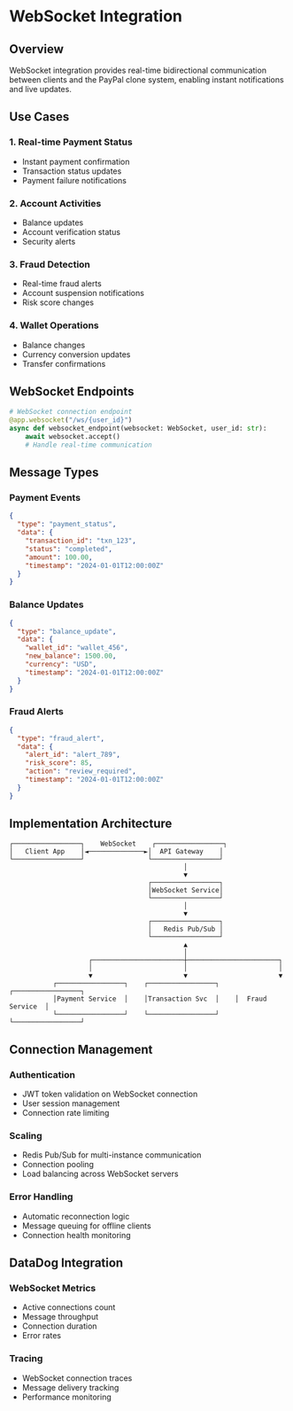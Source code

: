# WebSocket Integration

## Overview
WebSocket integration provides real-time bidirectional communication between clients and the PayPal clone system, enabling instant notifications and live updates.

## Use Cases

### 1. Real-time Payment Status
- Instant payment confirmation
- Transaction status updates
- Payment failure notifications

### 2. Account Activities
- Balance updates
- Account verification status
- Security alerts

### 3. Fraud Detection
- Real-time fraud alerts
- Account suspension notifications
- Risk score changes

### 4. Wallet Operations
- Balance changes
- Currency conversion updates
- Transfer confirmations

## WebSocket Endpoints

```python
# WebSocket connection endpoint
@app.websocket("/ws/{user_id}")
async def websocket_endpoint(websocket: WebSocket, user_id: str):
    await websocket.accept()
    # Handle real-time communication
```

## Message Types

### Payment Events
```json
{
  "type": "payment_status",
  "data": {
    "transaction_id": "txn_123",
    "status": "completed",
    "amount": 100.00,
    "timestamp": "2024-01-01T12:00:00Z"
  }
}
```

### Balance Updates
```json
{
  "type": "balance_update",
  "data": {
    "wallet_id": "wallet_456",
    "new_balance": 1500.00,
    "currency": "USD",
    "timestamp": "2024-01-01T12:00:00Z"
  }
}
```

### Fraud Alerts
```json
{
  "type": "fraud_alert",
  "data": {
    "alert_id": "alert_789",
    "risk_score": 85,
    "action": "review_required",
    "timestamp": "2024-01-01T12:00:00Z"
  }
}
```

## Implementation Architecture

```
┌─────────────────┐    WebSocket    ┌─────────────────┐
│   Client App    │◄──────────────►│  API Gateway    │
└─────────────────┘                └─────────────────┘
                                            │
                                            ▼
                                   ┌─────────────────┐
                                   │WebSocket Service│
                                   └─────────────────┘
                                            │
                                            ▼
                                   ┌─────────────────┐
                                   │   Redis Pub/Sub │
                                   └─────────────────┘
                                            ▲
                                            │
                    ┌───────────────────────┼───────────────────────┐
                    │                       │                       │
                    ▼                       ▼                       ▼
           ┌─────────────────┐    ┌─────────────────┐    ┌─────────────────┐
           │Payment Service  │    │Transaction Svc  │    │  Fraud Service  │
           └─────────────────┘    └─────────────────┘    └─────────────────┘
```

## Connection Management

### Authentication
- JWT token validation on WebSocket connection
- User session management
- Connection rate limiting

### Scaling
- Redis Pub/Sub for multi-instance communication
- Connection pooling
- Load balancing across WebSocket servers

### Error Handling
- Automatic reconnection logic
- Message queuing for offline clients
- Connection health monitoring

## DataDog Integration

### WebSocket Metrics
- Active connections count
- Message throughput
- Connection duration
- Error rates

### Tracing
- WebSocket connection traces
- Message delivery tracking
- Performance monitoring